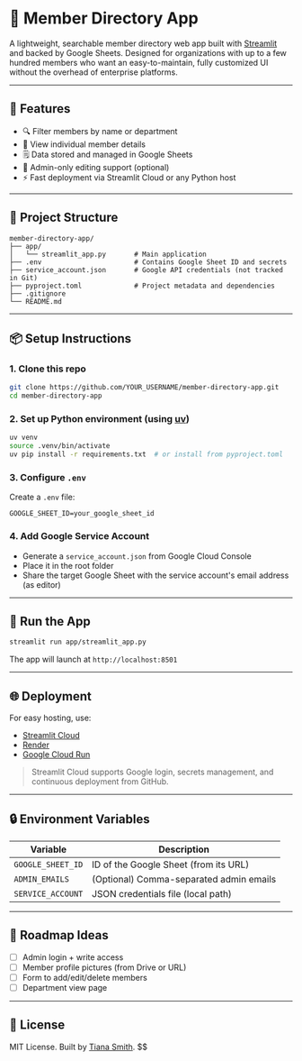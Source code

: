 # 📘 Member Directory App

A lightweight, searchable member directory web app built with [Streamlit](https://streamlit.io/) and backed by Google Sheets. Designed for organizations with up to a few hundred members who want an easy-to-maintain, fully customized UI without the overhead of enterprise platforms.

---

## 🚀 Features

* 🔍 Filter members by name or department
* 👤 View individual member details
* 🗒️ Data stored and managed in Google Sheets
* 🔐 Admin-only editing support (optional)
* ⚡ Fast deployment via Streamlit Cloud or any Python host



---

## 🏧 Project Structure

```
member-directory-app/
├── app/
│   └── streamlit_app.py       # Main application
├── .env                       # Contains Google Sheet ID and secrets
├── service_account.json       # Google API credentials (not tracked in Git)
├── pyproject.toml             # Project metadata and dependencies
├── .gitignore
└── README.md
```

---

## 📦 Setup Instructions

### 1. Clone this repo

```bash
git clone https://github.com/YOUR_USERNAME/member-directory-app.git
cd member-directory-app
```

### 2. Set up Python environment (using [uv](https://github.com/astral-sh/uv))

```bash
uv venv
source .venv/bin/activate
uv pip install -r requirements.txt  # or install from pyproject.toml
```

### 3. Configure `.env`

Create a `.env` file:

```
GOOGLE_SHEET_ID=your_google_sheet_id
```

### 4. Add Google Service Account

* Generate a `service_account.json` from Google Cloud Console
* Place it in the root folder
* Share the target Google Sheet with the service account's email address (as editor)

---

## 🧪 Run the App

```bash
streamlit run app/streamlit_app.py
```

The app will launch at `http://localhost:8501`

---

## 🌐 Deployment

For easy hosting, use:

* [Streamlit Cloud](https://streamlit.io/cloud)
* [Render](https://render.com/)
* [Google Cloud Run](https://cloud.google.com/run)

> Streamlit Cloud supports Google login, secrets management, and continuous deployment from GitHub.

---

## 🔒 Environment Variables

| Variable          | Description                             |
| ----------------- | --------------------------------------- |
| `GOOGLE_SHEET_ID` | ID of the Google Sheet (from its URL)   |
| `ADMIN_EMAILS`    | (Optional) Comma-separated admin emails |
| `SERVICE_ACCOUNT` | JSON credentials file (local path)      |

---

## 📌 Roadmap Ideas

* [ ] Admin login + write access
* [ ] Member profile pictures (from Drive or URL)
* [ ] Form to add/edit/delete members
* [ ] Department view page

---

## 📄 License

MIT License. Built by [Tiana Smith](https://github.com/YOUR_USERNAME).
$$